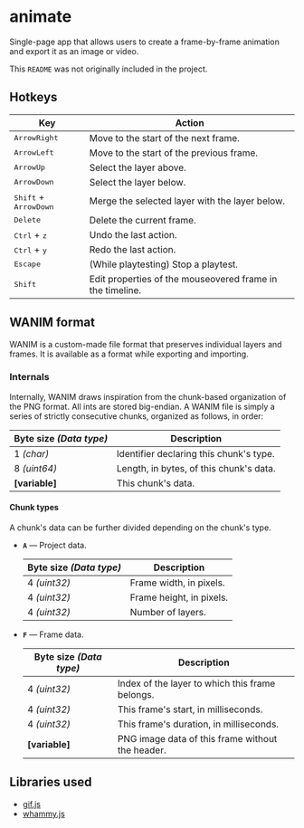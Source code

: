 # animate
Single-page app that allows users to create a frame-by-frame animation and export it as an image or video.

This `README` was not originally included in the project.

## Hotkeys

| Key										| Action	|
|---										|---		|
| <kbd>ArrowRight</kbd> 					| Move to the start of the next frame. |
| <kbd>ArrowLeft</kbd>						| Move to the start of the previous frame. |
| <kbd>ArrowUp</kbd> 						| Select the layer above. |
| <kbd>ArrowDown</kbd>						| Select the layer below. |
| <kbd>Shift</kbd> + <kbd>ArrowDown</kbd>	| Merge the selected layer with the layer below. |
| <kbd>Delete</kbd> 						| Delete the current frame. |
| <kbd>Ctrl</kbd> + <kbd>z</kbd>			| Undo the last action. |
| <kbd>Ctrl</kbd> + <kbd>y</kbd>			| Redo the last action. |
| <kbd>Escape</kbd>							| (While playtesting) Stop a playtest. |
| <kbd>Shift</kbd>							| Edit properties of the mouseovered frame in the timeline. |

## WANIM format
WANIM is a custom-made file format that preserves individual layers and frames. It is available as a format while exporting and importing.

### Internals
Internally, WANIM draws inspiration from the chunk-based organization of the PNG format. All ints are stored big-endian. A WANIM file is simply a series of strictly consecutive chunks, organized as follows, in order:

| Byte size *(Data type)*	| Description	|
|--- 						|---			|
| 1 *(char)* 				| Identifier declaring this chunk's type. |
| 8 *(uint64)*				| Length, in bytes, of this chunk's data. |
| **\[variable]**			| This chunk's data. |

#### Chunk types
A chunk's data can be further divided depending on the chunk's type.

* **`A`** — Project data.

	| Byte size *(Data type)*	| Description	|
	|---						|---			|
	| 4 *(uint32)* 				| Frame width, in pixels. |
	| 4 *(uint32)*				| Frame height, in pixels. |
	| 4 *(uint32)*				| Number of layers. |

* **`F`** — Frame data.

	| Byte size *(Data type)*	| Description	|
	|---						|---			|
	| 4 *(uint32)* 				| Index of the layer to which this frame belongs. |
	| 4 *(uint32)*				| This frame's start, in milliseconds. |
	| 4 *(uint32)*				| This frame's duration, in milliseconds. |
	| **\[variable]**			| PNG image data of this frame without the header. |

## Libraries used
* [gif.js](https://jnordberg.github.io/gif.js/)
* [whammy.js](https://github.com/antimatter15/whammy)